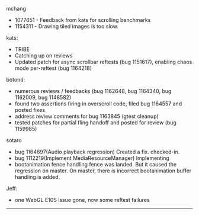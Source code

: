 mchang
* 1077651 - Feedback from kats for scrolling benchmarks
* 1154311 - Drawing tiled images is too slow. 



kats:
* TRIBE
* Catching up on reviews
* Updated patch for async scrollbar reftests (bug 1151617), enabling chaos mode per-reftest (bug 1164218)



botond:
  - numerous reviews / feedbacks (bug 1162648, bug 1164340, bug 1162009, bug 1148582)
  - found two assertions firing in overscroll code, filed bug 1164557 and posted fixes
  - address review comments for bug 1163845 (gtest cleanup)
  - tested patches for partial fling handoff and posted for review (bug 1159985)



sotaro
* bug 1164697(Audio playback regression) Created a fix. checked-in.
* bug 1112219(Implement MediaResourceManager) Implementing
* bootanimation fence handling fence was landed. But it caused the regression on master. On master, there is incorrect bootanimation buffer handling is added. 



Jeff:
* one WebGL E10S issue gone, now some reftest failures

________________



